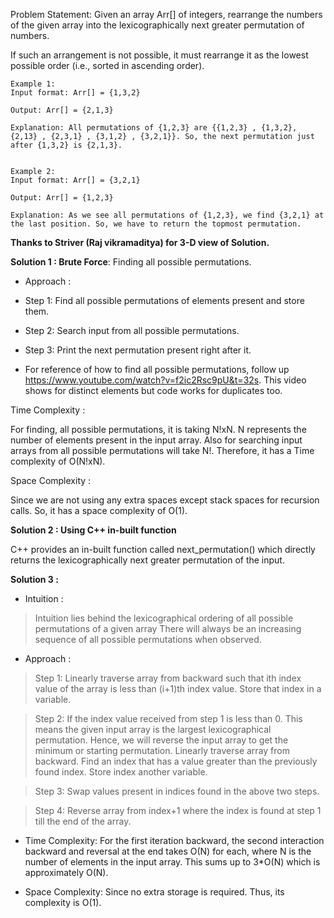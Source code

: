 Problem Statement: Given an array Arr[] of integers, rearrange the numbers of the given array into the lexicographically next greater permutation of numbers.

If such an arrangement is not possible, it must rearrange it as the lowest possible order (i.e., sorted in ascending order).

```
Example 1: 
Input format: Arr[] = {1,3,2}

Output: Arr[] = {2,1,3}

Explanation: All permutations of {1,2,3} are {{1,2,3} , {1,3,2}, {2,13} , {2,3,1} , {3,1,2} , {3,2,1}}. So, the next permutation just after {1,3,2} is {2,1,3}.


Example 2:
Input format: Arr[] = {3,2,1}

Output: Arr[] = {1,2,3}

Explanation: As we see all permutations of {1,2,3}, we find {3,2,1} at the last position. So, we have to return the topmost permutation.

```
**Thanks to Striver (Raj vikramaditya) for 3-D view of Solution.**

**Solution 1 : Brute Force**: Finding all possible permutations. 

* Approach :

- Step 1: Find all possible permutations of elements present and store them.

- Step 2: Search input from all possible permutations.

- Step 3: Print the next permutation present right after it.

- For reference of how to find all possible permutations, follow up https://www.youtube.com/watch?v=f2ic2Rsc9pU&t=32s. This video shows for distinct elements but code works for duplicates too.

Time Complexity :

For finding, all possible permutations, it is taking N!xN. N represents the number of elements present in the input array. Also for searching input arrays from all possible permutations will take N!. Therefore, it has a Time complexity of O(N!xN).

Space Complexity :

Since we are not using any extra spaces except stack spaces for recursion calls. So, it has a space complexity of O(1).

**Solution 2 : Using C++ in-built function**

C++ provides an in-built function called next_permutation() which directly returns the lexicographically next greater permutation of the input.


**Solution 3 :**

- Intuition :

> Intuition lies behind the lexicographical ordering of all possible permutations of a given array There will always be an increasing sequence of all possible permutations when observed.

- Approach :

> Step 1: Linearly traverse array from backward such that ith index value of the array is less than (i+1)th index value. Store that index in a variable.

> Step 2: If the index value received from step 1 is less than 0. This means the given input array is the largest lexicographical permutation. Hence, we will reverse the input array to get the minimum or starting permutation. Linearly traverse array from backward. Find an index that has a value greater than the previously found index. Store index another variable.

> Step 3: Swap values present in indices found in the above two steps.

> Step 4: Reverse array from index+1 where the index is found at step 1 till the end of the array.


* Time Complexity: For the first iteration backward, the second interaction backward and reversal at the end takes O(N) for each, where N is the number of elements in the input array. This sums up to 3*O(N) which is approximately O(N).

* Space Complexity: Since no extra storage is required. Thus, its complexity is O(1).